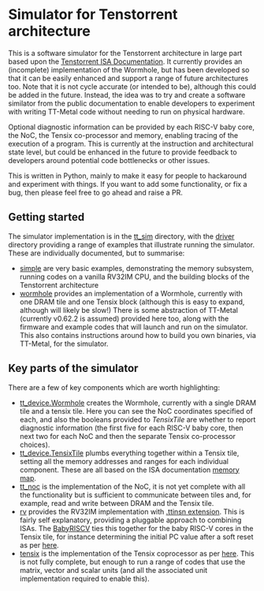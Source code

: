 # Simulator for Tenstorrent architecture

This is a software simulator for the Tenstorrent architecture in large part based upon the [Tenstorrent ISA Documentation](https://github.com/tenstorrent/tt-isa-documentation/tree/main). It currently provides an (incomplete) implementation of the Wormhole, but has been developed so that it can be easily enhanced and support a range of future architectures too. Note that it is not cycle accurate (or intended to be), although this could be added in the future. Instead, the idea was to try and create a software similator from the public documentation to enable developers to experiment with writing TT-Metal code without needing to run on physical hardware.

Optional diagnostic information can be provided by each RISC-V baby core, the NoC, the Tensix co-processor and memory, enabling tracing of the execution of a program. This is currently at the instruction and architectural state level, but could be enhanced in the future to provide feedback to developers around potential code bottlenecks or other issues.

This is written in Python, mainly to make it easy for people to hackaround and experiment with things. If you want to add some functionality, or fix a bug, then please feel free to go ahead and raise a PR. 

## Getting started

The simulator implementation is in the [tt_sim](https://github.com/mesham/tt-sim/tree/main/tt_sim) directory, with the [driver](https://github.com/mesham/tt-sim/tree/main/driver) directory providing a range of examples that illustrate running the simulator. These are individually documented, but to summarise:

* [simple](https://github.com/mesham/tt-sim/tree/main/driver/simple) are very basic examples, demonstrating the memory subsystem, running codes on a vanilla RV32IM CPU, and the building blocks of the Tenstorrent architecture
* [wormhole](https://github.com/mesham/tt-sim/tree/main/driver/wormhole) provides an implementation of a Wormhole, currently with one DRAM tile and one Tensix block (although this is easy to expand, although will likely be slow!) There is some abstraction of TT-Metal (currently v0.62.2 is assumed) provided here too, along with the firmware and example codes that will launch and run on the simulator. This also contains instructions around how to build you own binaries, via TT-Metal, for the simulator.

## Key parts of the simulator

There are a few of key components which are worth highlighting:

* [tt_device.Wormhole](https://github.com/mesham/tt-sim/blob/93da242e8a1a26160afaca43b0772bebc88b9171/tt_sim/device/tt_device.py#L111) creates the Wormhole, currently with a single DRAM tile and a tensix tile. Here you can see the NoC coordinates specified of each, and also the booleans provided to _TensixTile_ are whether to report diagnostic information (the first five for each RISC-V baby core, then next two for each NoC and then the separate Tensix co-processor choices). 
* [tt_device.TensixTile](https://github.com/mesham/tt-sim/blob/93da242e8a1a26160afaca43b0772bebc88b9171/tt_sim/device/tt_device.py#L186) plumbs everything together within a Tensix tile, setting all the memory addresses and ranges for each individual component. These are all based on the ISA documentation [memory map](https://github.com/tenstorrent/tt-isa-documentation/blob/main/WormholeB0/TensixTile/BabyRISCV/README.md). 
* [tt_noc](https://github.com/mesham/tt-sim/blob/main/tt_sim/network/tt_noc.py) is the implementation of the NoC, it is not yet complete with all the functionality but is sufficient to communicate between tiles and, for example, read and write between DRAM and the Tensix tile.
* [rv](https://github.com/mesham/tt-sim/tree/main/tt_sim/pe/rv) provides the RV32IM implementation with [.ttinsn extension](https://github.com/tenstorrent/tt-isa-documentation/blob/main/WormholeB0/TensixTile/BabyRISCV/PushTensixInstruction.md#ttinsn-instruction-set-extension). This is fairly self explanatory, providing a pluggable approach to combining ISAs. The [BabyRISCV](https://github.com/mesham/tt-sim/blob/main/tt_sim/pe/rv/babyriscv.py) ties this together for the baby RISC-V cores in the Tensix tile, for instance determining the initial PC value after a soft reset as per [here](https://github.com/tenstorrent/tt-isa-documentation/blob/main/WormholeB0/TensixTile/SoftReset.md).
* [tensix](https://github.com/mesham/tt-sim/tree/main/tt_sim/pe/tensix) is the implementation of the Tensix coprocessor as per [here](https://github.com/tenstorrent/tt-isa-documentation/tree/main/WormholeB0/TensixTile/TensixCoprocessor). This is not fully complete, but enough to run a range of codes that use the matrix, vector and scalar units (and all the associated unit implementation required to enable this). 
